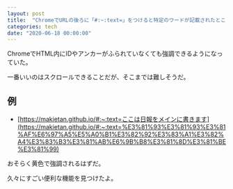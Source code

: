 ```yaml
---
layout: post
title:  "ChromeでURLの後ろに「#:~:text=」をつけると特定のワードが記載されたところを強調できる"
categories: tech
date: "2020-06-18 00:00:00"
---
```


ChromeでHTML内にIDやアンカーがふられていなくても強調できるようになっていた。

一番いいのはスクロールできることだが、そこまでは難しそうだ。


## 例
- [https://makietan.github.io/#:~:text=ここは日報をメインに書きます](https://makietan.github.io/#:~:text=%E3%81%93%E3%81%93%E3%81%AF%E6%97%A5%E5%A0%B1%E3%82%92%E3%83%A1%E3%82%A4%E3%83%B3%E3%81%AB%E6%9B%B8%E3%81%8D%E3%81%BE%E3%81%99)


おそらく黄色で強調されるはずだ。

久々にすごい便利な機能を見つけたよ。
